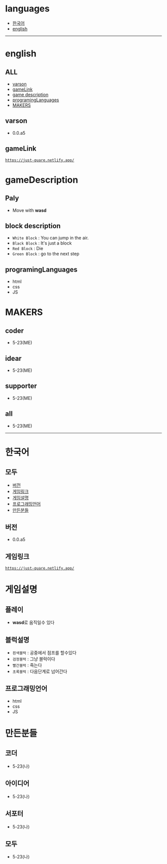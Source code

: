 # languages
- <a href = "#한국어">한국어</a>
- <a href = "#english">english</a>
-----------------------
# english
## ALL
- <a href = "#varson">varson</a>
- <a href = "#gameLink">gameLink</a>
- <a href = "#gameDescription">game description</a>
- <a href = "#programingLanguages">programingLanguages</a>
- <a href = "#MAKERS">MAKERS</a>

## varson
- 0.0.a5

## gameLink
<a href = 'https://just-quare.netlify.app/' target = '_blank'>`https://just-quare.netlify.app/`</a>


# gameDescription
## Paly
- Move with **wasd**

## block description
- `White Block` : You can jump in the air.
- `Black Block` : It's just a block
- `Red Block` : Die
- `Green Block` : go to the next step

## programingLanguages
- html
- css
- JS

# MAKERS
## coder
- 5-23(ME)
## idear
- 5-23(ME)
## supporter
- 5-23(ME)
## all
- 5-23(ME)
------------------
# 한국어
## 모두
- <a href = "#버전">버전</a>
- <a href = "#게임링크">게임링크</a>
- <a href = "#게임설명">게임설명</a>
- <a href = "#프로그래밍언어">프로그래밍언어</a>
- <a href = "#만든분들">만든분들</a>

## 버전
- 0.0.a5

## 게임링크
<a href = 'https://just-quare.netlify.app/' target = '_blank'>`https://just-quare.netlify.app/`</a>

# 게임설명
## 플레이
- **wasd**로 움직일수 있다

## 블럭설명
- `흰색블럭` : 공중에서 점프를 할수있다
- `검정블럭` : 그냥 블럭이다
- `빨간블럭` : 죽는다
- `초록블럭` : 다음단계로 넘어간다


## 프로그래밍언어
- html
- css
- JS

# 만든분들
## 코더
- 5-23(나)
## 아이디어
- 5-23(나)
## 서포터
- 5-23(나)
## 모두
- 5-23(나)
